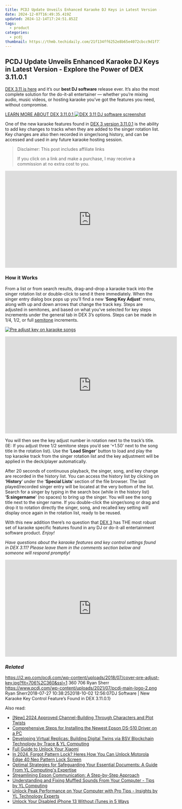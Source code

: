 ```yaml
---
title: PCDJ Update Unveils Enhanced Karaoke DJ Keys in Latest Version - Explore the Power of DEX 3.11.0.1
date: 2024-12-07T16:49:35.419Z
updated: 2024-12-14T17:24:51.852Z
tags:
  - product
categories:
  - pcdj
thumbnail: https://thmb.techidaily.com/21f134ff6252e8b65e4072cbcc9d1f7716bea3abeb6dec26820e9ae291c1ae1c.jpg
---
```


## PCDJ Update Unveils Enhanced Karaoke DJ Keys in Latest Version - Explore the Power of DEX 3.11.0.1

[DEX 3.11 is here](https://tools.techidaily.com/pcdj/products/) and it’s our **best DJ software** release ever. It’s also the most complete solution for the do-it-all entertainer — whether you’re mixing audio, music videos, or hosting karaoke you’ve got the features you need, without compromise.

[LEARN MORE ABOUT DEX 3.11.0.1 ![DEX 3.11 DJ software screenshot](https://i0.wp.com/pcdj.com/wp-content/uploads/2018/07/dex311-screenshot.jpg?fit=300%2C169&ssl=1 "DEX 3.11 DJ software screenshot")](https://tools.techidaily.com/pcdj/products/)

One of the new karaoke features found in [DEX 3 version 3.11.0.1](https://tools.techidaily.com/pcdj/products/) is the ability to add key changes to tracks when they are added to the singer rotation list. Key changes are also then recorded in singer/song history, and can be accessed and used in any future karaoke hosting session.

>  Disclaimer: This post includes affiliate links
>
>  If you click on a link and make a purchase, I may receive a commission at no extra cost to you.
>

<!-- affiliate ads begin -->
<iframe width="560" height="315" src="https://www.youtube.com/embed/fZTlPdOFNmo?si=Ym8p7ayV1gtNzzXj" title="YouTube video player" frameborder="0" allow="accelerometer; autoplay; clipboard-write; encrypted-media; gyroscope; picture-in-picture; web-share" referrerpolicy="strict-origin-when-cross-origin" allowfullscreen></iframe>
<!-- affiliate ads end -->

### How it Works

From a list or from search results, drag-and-drop a karaoke track into the singer rotation list or double-click to send it there immediately. When the singer entry dialog box pops up you’ll find a new ‘**Song Key Adjust**‘ menu, along with up and down arrows that change the track key. Steps are adjusted in semitones, and based on what you’ve selected for key steps increments under the general tab in DEX 3’s options. Steps can be made in 1/4, 1/2, or full [semitone](https://en.wikipedia.org/wiki/Semitone) increments.

[![Pre adjust key on karaoke songs](https://i2.wp.com/pcdj.com/wp-content/uploads/2018/07/key-setting.jpg?fit=300%2C300&ssl=1 "Pre adjust key on karaoke songs")](https://i2.wp.com/pcdj.com/wp-content/uploads/2018/07/key-setting.jpg?fit=613%2C613&ssl=1)

<!-- affiliate ads begin -->
<iframe width="560" height="315" src="https://www.youtube.com/embed/mHFtYJppXFk?si=ylFaAT4nXqCmlV8F" title="YouTube video player" frameborder="0" allow="accelerometer; autoplay; clipboard-write; encrypted-media; gyroscope; picture-in-picture; web-share" referrerpolicy="strict-origin-when-cross-origin" allowfullscreen></iframe>
<!-- affiliate ads end -->

You will then see the key adjust number in rotation next to the track’s title. (IE: If you adjust three 1/2 semitone steps you’d see ‘+1.50’ next to the song title in the rotation list). Use the ‘**Load Singer**‘ button to load and play the top karaoke track from the singer rotation list and the key adjustment will be applied in the deck/player automatically.

After 20 seconds of continuous playback, the singer, song, and key change are recorded in the history list. You can access the history list by clicking on ‘**History**‘ under the ‘**Special Lists**‘ section of the file browser. The last played/recorded singer entry will be located at the very bottom of the list. Search for a singer by typing in the search box (while in the history list) ‘**S:singername**‘ (no spaces) to bring up the singer. You will see the song title next to the singer name. If you double-click the singer/song or drag and drop it to rotation directly the singer, song, and recalled key setting will display once again in the rotation list, ready to be reused.

With this new addition there’s no question that [DEX 3](https://tools.techidaily.com/pcdj/products/) has THE most robust set of karaoke specific features found in any DJ or do-it-all entertainment software product. _Enjoy!_

_Have questions about the karaoke features and key control settings found in DEX 3.11? Please leave them in the comments section below and someone will respond promptly!_

<!-- affiliate ads begin -->
<iframe width="560" height="315" src="https://www.youtube.com/embed/Xq2r4ZKM-Po?si=fA2DdEB1op-atCkz" title="YouTube video player" frameborder="0" allow="accelerometer; autoplay; clipboard-write; encrypted-media; gyroscope; picture-in-picture; web-share" referrerpolicy="strict-origin-when-cross-origin" allowfullscreen></iframe>
<!-- affiliate ads end -->

### _Related_

https://i2.wp.com/pcdj.com/wp-content/uploads/2018/07/cover-pre-adjust-key.jpg?fit=706%2C360&ssl=1 360 706 Ryan Sherr https://www.pcdj.com/wp-content/uploads/2021/07/pcdj-main-logo-2.png Ryan Sherr2018-07-27 10:38:252018-10-02 12:56:07DJ Software | New Karaoke Key Control Feature’s Found in DEX 3.11.0.1}

<ins class="adsbygoogle"
     style="display:block"
     data-ad-format="autorelaxed"
     data-ad-client="ca-pub-7571918770474297"
     data-ad-slot="1223367746"></ins>

<ins class="adsbygoogle"
     style="display:block"
     data-ad-client="ca-pub-7571918770474297"
     data-ad-slot="8358498916"
     data-ad-format="auto"
     data-full-width-responsive="true"></ins>

<span class="atpl-alsoreadstyle">Also read:</span>
<div><ul>
<li><a href="https://facebook-video-share.techidaily.com/new-2024-approved-channel-building-through-characters-and-plot-twists/"><u>[New] 2024 Approved Channel-Building Through Characters and Plot Twists</u></a></li>
<li><a href="https://win-amazing.techidaily.com/comprehensive-steps-for-installing-the-newest-epson-ds-510-driver-on-a-pc/"><u>Comprehensive Steps for Installing the Newest Epson DS-510 Driver on a PC</u></a></li>
<li><a href="https://discover-fantastic.techidaily.com/developing-virtual-replicas-building-digital-twins-via-bsv-blockchain-technology-by-trace-and-yl-computing/"><u>Developing Virtual Replicas: Building Digital Twins via BSV Blockchain Technology by Trace & YL Computing</u></a></li>
<li><a href="https://unlock-android.techidaily.com/full-guide-to-unlock-your-xiaomi-by-drfone-android/"><u>Full Guide to Unlock Your Xiaomi</u></a></li>
<li><a href="https://easy-unlock-android.techidaily.com/in-2024-forgot-pattern-lock-heres-how-you-can-unlock-motorola-edge-40-neo-pattern-lock-screen-by-drfone-android/"><u>In 2024, Forgot Pattern Lock? Heres How You Can Unlock Motorola Edge 40 Neo Pattern Lock Screen</u></a></li>
<li><a href="https://discover-fantastic.techidaily.com/optimal-strategies-for-safeguarding-your-essential-documents-a-guide-from-yl-computings-expertise/"><u>Optimal Strategies for Safeguarding Your Essential Documents: A Guide From YL Computing's Expertise</u></a></li>
<li><a href="https://win-howtos.techidaily.com/streamlining-epson-communication-a-step-by-step-approach/"><u>Streamlining Epson Communication: A Step-by-Step Approach</u></a></li>
<li><a href="https://discover-fantastic.techidaily.com/understanding-and-fixing-muffled-sounds-from-your-computer-tips-by-yl-computing/"><u>Understanding and Fixing Muffled Sounds From Your Computer - Tips by YL Computing</u></a></li>
<li><a href="https://discover-fantastic.techidaily.com/unlock-peak-performance-on-your-computer-with-pro-tips-insights-by-yl-technology-experts/"><u>Unlock Peak Performance on Your Computer with Pro Tips - Insights by YL Technology Experts</u></a></li>
<li><a href="https://ios-unlock.techidaily.com/unlock-your-disabled-iphone-13-without-itunes-in-5-ways-by-drfone-ios/"><u>Unlock Your Disabled iPhone 13 Without iTunes in 5 Ways</u></a></li>
</ul></div>

